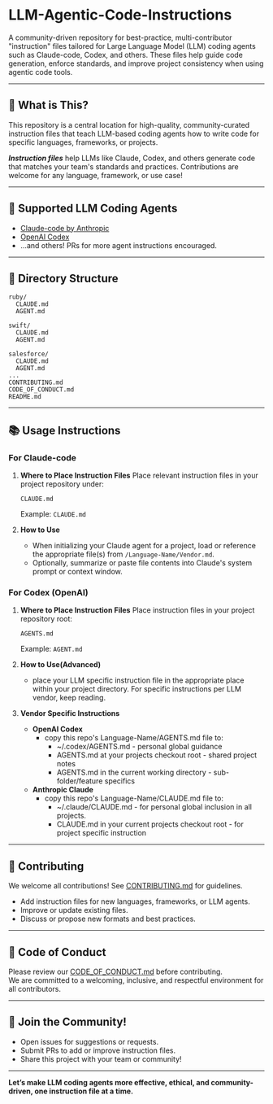 # LLM-Agentic-Code-Instructions

A community-driven repository for best-practice, multi-contributor "instruction" files tailored for Large Language Model (LLM) coding agents such as Claude-code, Codex, and others. These files help guide code generation, enforce standards, and improve project consistency when using agentic code tools.

---

## 🚀 What is This?

This repository is a central location for high-quality, community-curated instruction files that teach LLM-based coding agents how to write code for specific languages, frameworks, or projects.

***Instruction files*** help LLMs like Claude, Codex, and others generate code that matches your team's standards and practices.
Contributions are welcome for any language, framework, or use case!

---

## 🤖 Supported LLM Coding Agents

- [Claude-code by Anthropic](https://www.anthropic.com/)
- [OpenAI Codex](https://platform.openai.com/docs/guides/code)
- ...and others! PRs for more agent instructions encouraged.

---

## 📁 Directory Structure

```
ruby/
  CLAUDE.md
  AGENT.md

swift/
  CLAUDE.md
  AGENT.md

salesforce/
  CLAUDE.md
  AGENT.md
...
CONTRIBUTING.md
CODE_OF_CONDUCT.md
README.md
```

---

## 📚 Usage Instructions

### For Claude-code

1. **Where to Place Instruction Files**
   Place relevant instruction files in your project repository under:
   ```
   CLAUDE.md
   ```
   Example: `CLAUDE.md`

2. **How to Use**
   - When initializing your Claude agent for a project, load or reference the appropriate file(s) from `/Language-Name/Vendor.md`.
   - Optionally, summarize or paste file contents into Claude's system prompt or context window.

### For Codex (OpenAI)

1. **Where to Place Instruction Files**
   Place instruction files in your project repository root:
   ```
   AGENTS.md
   ```
   Example: `AGENT.md`

2. **How to Use(Advanced)**
   - place your LLM specific instruction file in the appropriate place within your project directory. For specific instructions per LLM vendor, keep reading.

3. **Vendor Specific Instructions**
    - **OpenAI Codex**
        - copy this repo's Language-Name/AGENTS.md file to:
            - ~/.codex/AGENTS.md - personal global guidance
            - AGENTS.md at your projects checkout root - shared project notes
            - AGENTS.md in the current working directory - sub-folder/feature specifics
    - **Anthropic Claude**
        - copy this repo's Language-Name/CLAUDE.md file to:
            - ~/.claude/CLAUDE.md - for personal global inclusion in all projects.
            - CLAUDE.md in your current projects checkout root - for project specific instruction

---

## 🌱 Contributing

We welcome all contributions! See [CONTRIBUTING.md](CONTRIBUTING.md) for guidelines.

- Add instruction files for new languages, frameworks, or LLM agents.
- Improve or update existing files.
- Discuss or propose new formats and best practices.

---

## 🤝 Code of Conduct

Please review our [CODE_OF_CONDUCT.md](CODE_OF_CONDUCT.md) before contributing.  
We are committed to a welcoming, inclusive, and respectful environment for all contributors.

---

## 📢 Join the Community!

- Open issues for suggestions or requests.
- Submit PRs to add or improve instruction files.
- Share this project with your team or community!

---

**Let’s make LLM coding agents more effective, ethical, and community-driven, one instruction file at a time.**
